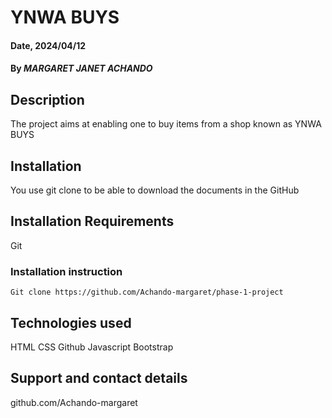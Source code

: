 # YNWA BUYS

#### Date, 2024/04/12

#### By *MARGARET JANET ACHANDO*

## Description
The project aims at enabling one to buy items from a shop known as YNWA BUYS

## Installation
You use git clone to be able to download the documents in the GitHub

## Installation Requirements
Git

### Installation instruction
```
Git clone https://github.com/Achando-margaret/phase-1-project

```

## Technologies used
HTML
CSS
Github
Javascript
Bootstrap

## Support and contact details
github.com/Achando-margaret










